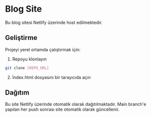 # Blog Site

Bu blog sitesi Netlify üzerinde host edilmektedir.

## Geliştirme

Projeyi yerel ortamda çalıştırmak için:

1. Repoyu klonlayın
```bash
git clone [REPO_URL]
```

2. İndex.html dosyasını bir tarayıcıda açın

## Dağıtım

Bu site Netlify üzerinde otomatik olarak dağıtılmaktadır. Main branch'e yapılan her push sonrası site otomatik olarak güncellenir.
